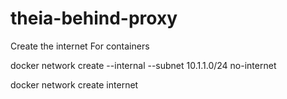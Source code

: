 # theia-behind-proxy

Create the internet  For containers

docker network create --internal --subnet 10.1.1.0/24 no-internet

docker network create internet
